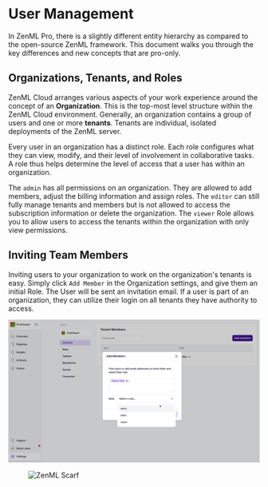 # User Management

In ZenML Pro, there is a slightly different entity hierarchy as compared to the open-source ZenML framework. This document walks you through the key differences and new concepts that are pro-only.

## Organizations, Tenants, and Roles

ZenML Cloud arranges various aspects of your work experience around the concept of an **Organization**. This is the top-most level structure within the ZenML Cloud environment. Generally, an organization contains a group of users and one or more **tenants**. Tenants are individual, isolated deployments of the ZenML server.

Every user in an organization has a distinct role. Each role configures what they can view, modify, and their level of involvement in collaborative tasks. A role thus helps determine the level of access that a user has within an organization.

The `admin` has all permissions on an organization. They are allowed to add members, adjust the billing information and assign roles. The `editor` can still fully manage tenants and members but is not allowed to access the subscription information or delete the organization. The `viewer` Role allows you to allow users to access the tenants within the organization with only view permissions.

## Inviting Team Members

Inviting users to your organization to work on the organization's tenants is easy. Simply click `Add Member` in the Organization settings, and give them an initial Role. The User will be sent an invitation email. If a user is part of an organization, they can utilize their login on all tenants they have authority to access.

![Image showing invite flow](../../.gitbook/assets/cloud-user-invite-flow.png)

<figure><img src="https://static.scarf.sh/a.png?x-pxid=f0b4f458-0a54-4fcd-aa95-d5ee424815bc" alt="ZenML Scarf"><figcaption></figcaption></figure>

